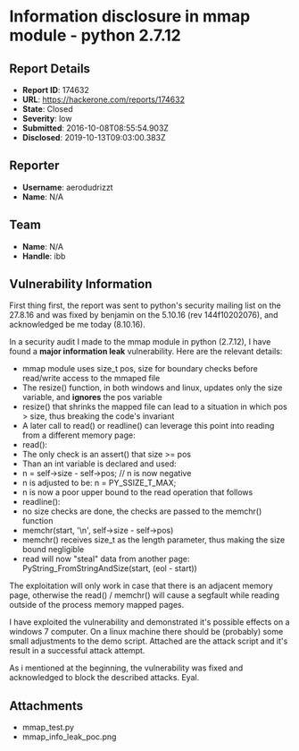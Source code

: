 # Information disclosure in mmap module - python 2.7.12

## Report Details
- **Report ID**: 174632
- **URL**: https://hackerone.com/reports/174632
- **State**: Closed
- **Severity**: low
- **Submitted**: 2016-10-08T08:55:54.903Z
- **Disclosed**: 2019-10-13T09:03:00.383Z

## Reporter
- **Username**: aerodudrizzt
- **Name**: N/A

## Team
- **Name**: N/A
- **Handle**: ibb

## Vulnerability Information
First thing first, the report was sent to python's security mailing list on the 27.8.16 and was fixed by benjamin on the 5.10.16 (rev 144f10202076), and acknowledged be me today (8.10.16).

In a security audit I made to the mmap module in python (2.7.12), I have found a **major information leak** vulnerability. Here are the relevant details:
* mmap module uses size_t pos, size for boundary checks before read/write access to the mmaped file
* The resize() function, in both windows and linux, updates only the size variable, and **ignores** the pos variable
* resize() that shrinks the mapped file can lead to a situation in which pos > size, thus breaking the code's invariant
* A later call to read() or readline() can leverage this point into reading from a different memory page:
* read():
 * The only check is an assert() that size >= pos
 * Than an int variable is declared and used:
  * n = self->size - self->pos; // n is now negative
  * n is adjusted to be: n = PY_SSIZE_T_MAX;
  * n is now a poor upper bound to the read operation that follows
* readline():
 * no size checks are done, the checks are passed to the memchr() function
 * memchr(start, '\n', self->size - self->pos)
 * memchr() receives size_t as the length parameter, thus making the size bound negligible
 * read will now "steal" data from another page: PyString_FromStringAndSize(start, (eol - start))

The exploitation will only work in case that there is an adjacent memory page, otherwise the read() / memchr() will cause a segfault while reading outside of the process memory mapped pages.

I have exploited the vulnerability and demonstrated it's possible effects on a windows 7 computer. On a linux machine there should be (probably) some small adjustments to the demo script. Attached are the attack script and it's result in a successful attack attempt.

As i mentioned at the beginning, the vulnerability was fixed and acknowledged to block the described attacks.
Eyal.

## Attachments
- mmap_test.py
- mmap_info_leak_poc.png
